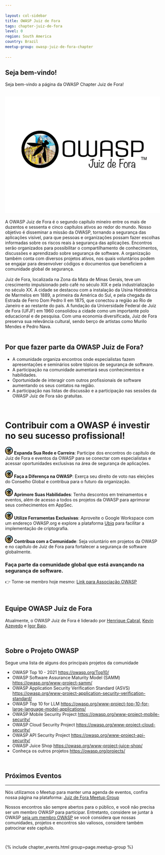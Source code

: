 ```yaml
---

layout: col-sidebar
title: OWASP Juiz de Fora
tags: chapter-juiz-de-fora
level: 0
region: South America
country: Brazil
meetup-group: owasp-juiz-de-fora-chapter

---
```


## Seja bem-vindo!
Seja bem-vindo a página da OWASP Chapter Juiz de Fora!

<br>
<center>
<img src="assets/images/owasp-JF-black.png">
</center>

<br>
A OWASP Juiz de Fora é o segundo capítulo mineiro entre os mais de duzentos e sessenta e cinco capítulos ativos ao redor do mundo. Nosso objetivo é disseminar a missão da OWASP, tornando a segurança das aplicações visível, para que pessoas e organizações possam fazer escolhas informadas sobre os riscos reais à segurança das aplicações.
Encontros serão organizados para possibilitar o compartilhamento de conhecimentos, discussões e aprendizado sobre segurança de software. A organização também conta com diversos projetos ativos, nos quais voluntários podem se engajar para desenvolver códigos e documentos que beneficiem a comunidade global de segurança.<br>
<br>
Juiz de Fora, localizada na Zona da Mata de Minas Gerais, teve um crescimento impulsionado pelo café no século XIX e pela industrialização no século XX.
A cidade se destacou com a instalação da Usina Hidrelétrica de Marmelos em 1889, a primeira da América do Sul, e pela chegada da Estrada de Ferro Dom Pedro II em 1875, que conectou a região ao Rio de Janeiro e ao restante do país.
A fundação da Universidade Federal de Juiz de Fora (UFJF) em 1960 consolidou a cidade como um importante polo educacional e de pesquisa.
Com uma economia diversificada, Juiz de Fora preserva sua relevância cultural, sendo berço de artistas como Murilo Mendes e Pedro Nava.<br>
<br>

## Por que fazer parte da OWASP Juiz de Fora?
<ul>
<li>A comunidade organiza encontros onde especialistas fazem apresentações e seminários sobre tópicos de segurança de software.</li>
<li>A participação na comunidade aumentará seus conhecimentos e habilidades.</li>
<li>Oportunidade de interagir com outros profissionais de software aumentando os seus contatos na região.</li>
<li>A participação nas listas de discussão e a participação nas sessões da OWASP Juiz de Fora são gratuitas.</li>
</ul>
<br>

# Contribuir com a OWASP é investir no seu sucesso profissional!

<img src="assets/images/owasp-JF-round-logo.png" alt="OWASP JF Icon" width="25" height="25"> **Expanda Sua Rede e Carreira**: Participe dos encontros do capítulo de Juiz de Fora e eventos da OWASP para se conectar com especialistas e acessar oportunidades exclusivas na área de segurança de aplicações.

<img src="assets/images/owasp-JF-round-logo.png" alt="OWASP JF Icon" width="25" height="25"> **Faça a Diferença na OWASP**: Exerça seu direito de voto nas eleições do Conselho Global e contribua para o futuro da organização.

<img src="assets/images/owasp-JF-round-logo.png" alt="OWASP JF Icon" width="25" height="25"> **Aprimore Suas Habilidades**: Tenha descontos em treinamentos e eventos, além de acesso a todos os projetos da OWASP para aprimorar seus conhecimentos em AppSec.

<img src="assets/images/owasp-JF-round-logo.png" alt="OWASP JF Icon" width="25" height="25"> **Utilize Ferramentas Exclusivas**: Aproveite o Google Workspace com um endereço OWASP.org e explore a plataforma [Ubiq](https://www.ubiqsecurity.com/owasp) para facilitar a implementação de criptografia.

<img src="assets/images/owasp-JF-round-logo.png" alt="OWASP JF Icon" width="25" height="25"> **Contribua com a Comunidade**: Seja voluntário em projetos da OWASP e no capítulo de Juiz de Fora para fortalecer a segurança de software globalmente.

### Faça parte da comunidade global que está avançando na segurança de software.

👉 Torne-se membro hoje mesmo: [Link para Associação OWASP](https://owasp.org/membership/)


<br>

## Equipe OWASP Juiz de Fora

Atualmente, o OWASP Juiz de Fora é liderado por [Henrique Cabral](https://www.linkedin.com/in/cabralsecurity/), [Kevin Azevedo](https://www.linkedin.com/in/kevin-azevedo-278526157/) e [Igor Baio](https://www.linkedin.com/in/igor-baio-272a24167/).

<br>


## Sobre o Projeto OWASP

Segue uma lista de alguns dos principais projetos da comunidade

  - OWASP Top 10 - 2021 
    <https://owasp.org/Top10/>
  - OWASP Software Assurance Maturity Model (SAMM)
    <https://owasp.org/www-project-samm/>
  - OWASP Application Security Verification Standard (ASVS)
    <https://owasp.org/www-project-application-security-verification-standard/>
  - OWASP Top 10 for LLM
    <https://owasp.org/www-project-top-10-for-large-language-model-applications/>
  - OWASP Mobile Security Project
    <https://owasp.org/www-project-mobile-security/>
  - OWASP Cloud Security Project
    <https://owasp.org/www-project-cloud-security/>
  - OWASP API Security Project
    <https://owasp.org/www-project-api-security/>
  - OWASP Juice Shop
    <https://owasp.org/www-project-juice-shop/>
  - Conheça os outros projetos
    <https://owasp.org/projects/>

<br>

## Próximos Eventos
---------------------

Nós utilizamos o Meetup para manter uma agenda de eventos, confira nossa página na plataforma: [Juiz de Fora Meetup Group](https://www.meetup.com/owasp-juiz-de-fora-chapter/)

Nossos encontros são sempre abertos para o público, e você não precisa ser um membro OWASP para participar. Entretanto, considere se juntar à OWASP  [seja um membro OWASP](https://owasp.org/membership/) se você considera que nossas comunidades, projetos e encontros são valiosos, considere também patrocinar este capítulo.

<br>

{% include chapter_events.html group=page.meetup-group %}

<br>
